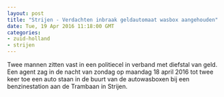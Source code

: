 ```yaml
---
layout: post
title: "Strijen - Verdachten inbraak geldautomaat wasbox aangehouden"
date: Tue, 19 Apr 2016 11:18:00 GMT
categories: 
- zuid-holland 
- strijen 
---
```


Twee mannen zitten vast in een politiecel in verband met diefstal van geld. Een agent zag in de nacht van zondag op maandag 18 april 2016 tot twee keer toe een auto staan in de buurt van de autowasboxen bij een benzinestation aan de Trambaan in Strijen.

